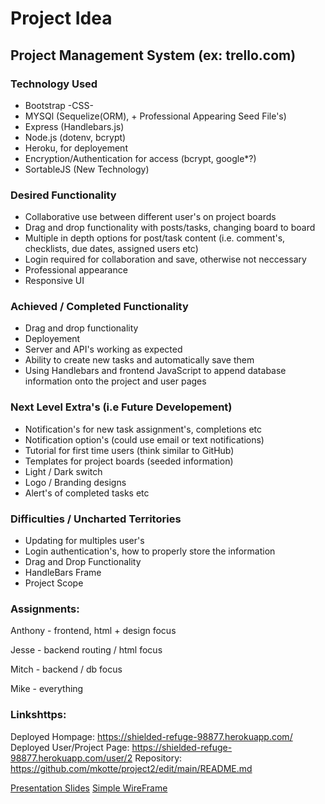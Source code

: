 # Project Idea
## Project Management System (ex: trello.com)
### Technology Used
* Bootstrap -CSS-  
* MYSQl (Sequelize(ORM), + Professional Appearing Seed File's)
* Express (Handlebars.js)
* Node.js (dotenv, bcrypt)
* Heroku, for deployement
* Encryption/Authentication for access (bcrypt, google*?)
* SortableJS (New Technology)

### Desired Functionality
* Collaborative use between different user's on project boards
* Drag and drop functionality with posts/tasks, changing board to board
* Multiple in depth options for post/task content (i.e. comment's, checklists, due dates, assigned users etc)
* Login required for collaboration and save, otherwise not neccessary
* Professional appearance 
* Responsive UI 

### Achieved / Completed Functionality 
* Drag and drop functionality
* Deployement
* Server and API's working as expected 
* Ability to create new tasks and automatically save them
* Using Handlebars and frontend JavaScript to append database information onto the project and user pages

### Next Level Extra's (i.e Future Developement)
* Notification's for new task assignment's, completions etc
* Notification option's (could use email or text notifications)
* Tutorial for first time users (think similar to GitHub) 
* Templates for project boards (seeded information)
* Light / Dark switch
* Logo / Branding designs
* Alert's of completed tasks etc

### Difficulties / Uncharted Territories
* Updating for multiples user's 
* Login authentication's, how to properly store the information
* Drag and Drop Functionality
* HandleBars Frame
* Project Scope

### Assignments:

Anthony - frontend, html + design focus

Jesse - backend routing / html focus

Mitch - backend / db focus

Mike - everything

### Linkshttps:
Deployed Hompage: https://shielded-refuge-98877.herokuapp.com/ 
Deployed User/Project Page: https://shielded-refuge-98877.herokuapp.com/user/2
Repository: https://github.com/mkotte/project2/edit/main/README.md

[Presentation Slides](https://docs.google.com/presentation/d/14IXK220nG1OUeiicxM6DjQ0yp-cH7rdON_23KG40uWY/edit#slide=id.p)
[Simple WireFrame](https://docs.google.com/presentation/d/1TeOepEL9TuoyOichqtosXRYTOqUkCyeTl7oAkW3Yi5U/edit?usp=sharing)



